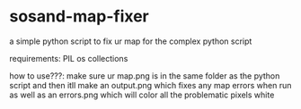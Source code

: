 # sosand-map-fixer
a simple python script to fix ur map for the complex python script

requirements:
PIL
os
collections

how to use???:
make sure ur map.png is in the same folder as the python script and then itll make an output.png which fixes any map errors when run as well as an errors.png which will color all the problematic pixels white
